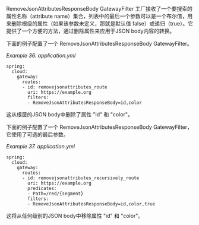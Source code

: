 RemoveJsonAttributesResponseBody GatewayFilter 工厂接收了一个要搜索的属性名称（attribute name）集合，列表中的最后一个参数可以是一个布尔值，用来删除根级的属性（如果该参数未定义，那就是默认值 false）或递归（true）。它提供了一个方便的方法，通过删除属性来应用于JSON body内容的转换。

下面的例子配置了一个 RemoveJsonAttributesResponseBody GatewayFilter。

_Example 36. application.yml_



```plain
spring:
  cloud:
    gateway:
      routes:
      - id: removejsonattributes_route
        uri: https://example.org
        filters:
        - RemoveJsonAttributesResponseBody=id,color
```



这从根层的JSON body中删除了属性 "id" 和 "color"。

下面的例子配置了一个 RemoveJsonAttributesResponseBody GatewayFilter，它使用了可选的最后参数。

_Example 37. application.yml_



```plain
spring:
  cloud:
    gateway:
      routes:
      - id: removejsonattributes_recursively_route
        uri: https://example.org
        predicates:
        - Path=/red/{segment}
        filters:
        - RemoveJsonAttributesResponseBody=id,color,true
```



这将从任何级别的JSON body中移除属性 "id" 和 "color"。

